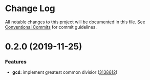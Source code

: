 # Change Log

All notable changes to this project will be documented in this file.
See [Conventional Commits](https://conventionalcommits.org) for commit guidelines.

# 0.2.0 (2019-11-25)


### Features

* **gcd:** implement greatest common divisior ([3138612](https://github.com/utlime/structures/tree/master/packages/greatest-common-divisor/commit/313861246c89484165ad0b96ea45a0806afe4f60))
